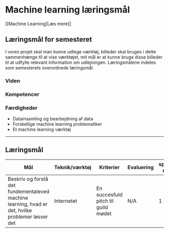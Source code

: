 # Machine learning læringsmål
[[Machine Learning|Læs mere]]

## Læringsmål for semesteret
I vores projet skal man kunne udlege værktøj, billeder skal bruges i dette sammenhænge til at vise værktøjet, mit mål er at kunne bruge disse billeder til at udfylle relevant information om udlejningen. Læringsmålene indeles som semesterets overordnede læringsmål.
### Viden

### Kompetencer
### Færdigheder
- Datainsamling og bearbejdning af data
- Forskellige machine learning problematiker
- Et machine learning værktøj
---

## Læringsmål
Mål|Teknik/værktøj|Kriterier|Evaluering|sprint nr.
-|-|-|-|-
Beskriv og forstå det fundementaleved machine learning, hvad er det, hvilke problemer løsser det| Internetet| En succesfuld pitch til guild mødet| N/A | 1
